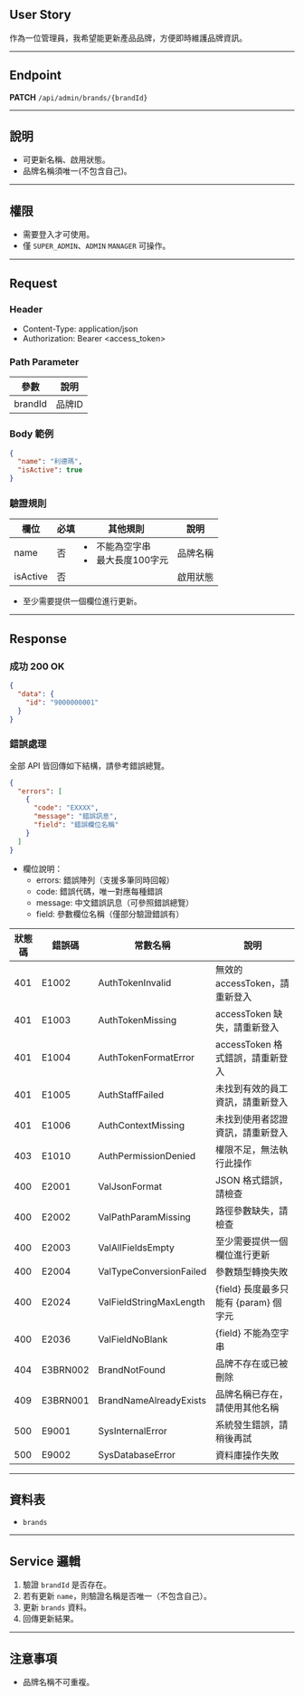 ## User Story

作為一位管理員，我希望能更新產品品牌，方便即時維護品牌資訊。

---

## Endpoint

**PATCH** `/api/admin/brands/{brandId}`

---

## 說明

- 可更新名稱、啟用狀態。
- 品牌名稱須唯一(不包含自己)。

---

## 權限

- 需要登入才可使用。
- 僅 `SUPER_ADMIN`、`ADMIN` `MANAGER` 可操作。

---

## Request

### Header

- Content-Type: application/json
- Authorization: Bearer <access_token>

### Path Parameter

| 參數    | 說明   |
| ------- | ------ |
| brandId | 品牌ID |

### Body 範例

```json
{
  "name": "利德瑪",
  "isActive": true
}
```

### 驗證規則

| 欄位     | 必填 | 其他規則                            | 說明     |
| -------- | ---- | ----------------------------------- | -------- |
| name     | 否   | <li>不能為空字串<li>最大長度100字元 | 品牌名稱 |
| isActive | 否   |                                     | 啟用狀態 |

- 至少需要提供一個欄位進行更新。

---

## Response

### 成功 200 OK

```json
{
  "data": {
    "id": "9000000001"
  }
}
```

### 錯誤處理

全部 API 皆回傳如下結構，請參考錯誤總覽。

```json
{
  "errors": [
    {
      "code": "EXXXX",
      "message": "錯誤訊息",
      "field": "錯誤欄位名稱"
    }
  ]
}
```

- 欄位說明：
  - errors: 錯誤陣列（支援多筆同時回報）
  - code: 錯誤代碼，唯一對應每種錯誤
  - message: 中文錯誤訊息（可參照錯誤總覽）
  - field: 參數欄位名稱（僅部分驗證錯誤有）

| 狀態碼 | 錯誤碼   | 常數名稱                | 說明                                  |
| ------ | -------- | ----------------------- | ------------------------------------- |
| 401    | E1002    | AuthTokenInvalid        | 無效的 accessToken，請重新登入        |
| 401    | E1003    | AuthTokenMissing        | accessToken 缺失，請重新登入          |
| 401    | E1004    | AuthTokenFormatError    | accessToken 格式錯誤，請重新登入      |
| 401    | E1005    | AuthStaffFailed         | 未找到有效的員工資訊，請重新登入      |
| 401    | E1006    | AuthContextMissing      | 未找到使用者認證資訊，請重新登入      |
| 403    | E1010    | AuthPermissionDenied    | 權限不足，無法執行此操作              |
| 400    | E2001    | ValJsonFormat           | JSON 格式錯誤，請檢查                 |
| 400    | E2002    | ValPathParamMissing     | 路徑參數缺失，請檢查                  |
| 400    | E2003    | ValAllFieldsEmpty       | 至少需要提供一個欄位進行更新          |
| 400    | E2004    | ValTypeConversionFailed | 參數類型轉換失敗                      |
| 400    | E2024    | ValFieldStringMaxLength | {field} 長度最多只能有 {param} 個字元 |
| 400    | E2036    | ValFieldNoBlank         | {field} 不能為空字串                  |
| 404    | E3BRN002 | BrandNotFound           | 品牌不存在或已被刪除                  |
| 409    | E3BRN001 | BrandNameAlreadyExists  | 品牌名稱已存在，請使用其他名稱        |
| 500    | E9001    | SysInternalError        | 系統發生錯誤，請稍後再試              |
| 500    | E9002    | SysDatabaseError        | 資料庫操作失敗                        |

---

## 資料表

- `brands`

---

## Service 邏輯

1. 驗證 `brandId` 是否存在。
2. 若有更新 `name`，則驗證名稱是否唯一（不包含自己）。
3. 更新 `brands` 資料。
4. 回傳更新結果。

---

## 注意事項

- 品牌名稱不可重複。
